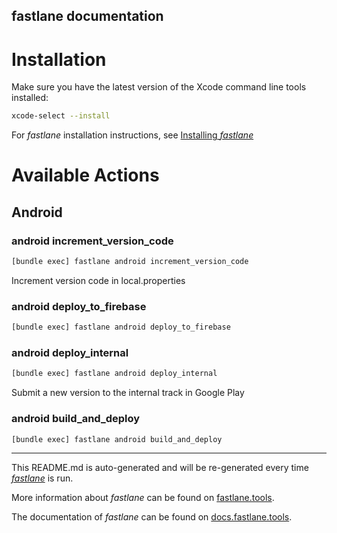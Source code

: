 fastlane documentation
----

# Installation

Make sure you have the latest version of the Xcode command line tools installed:

```sh
xcode-select --install
```

For _fastlane_ installation instructions, see [Installing _fastlane_](https://docs.fastlane.tools/#installing-fastlane)

# Available Actions

## Android

### android increment_version_code

```sh
[bundle exec] fastlane android increment_version_code
```

Increment version code in local.properties

### android deploy_to_firebase

```sh
[bundle exec] fastlane android deploy_to_firebase
```



### android deploy_internal

```sh
[bundle exec] fastlane android deploy_internal
```

Submit a new version to the internal track in Google Play

### android build_and_deploy

```sh
[bundle exec] fastlane android build_and_deploy
```



----

This README.md is auto-generated and will be re-generated every time [_fastlane_](https://fastlane.tools) is run.

More information about _fastlane_ can be found on [fastlane.tools](https://fastlane.tools).

The documentation of _fastlane_ can be found on [docs.fastlane.tools](https://docs.fastlane.tools).
